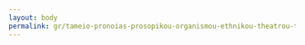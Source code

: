 ```yaml
---
layout: body
permalink: gr/tameio-pronoias-prosopikou-organismou-ethnikou-theatrou-t-p-p-o-e-th/
---
```


